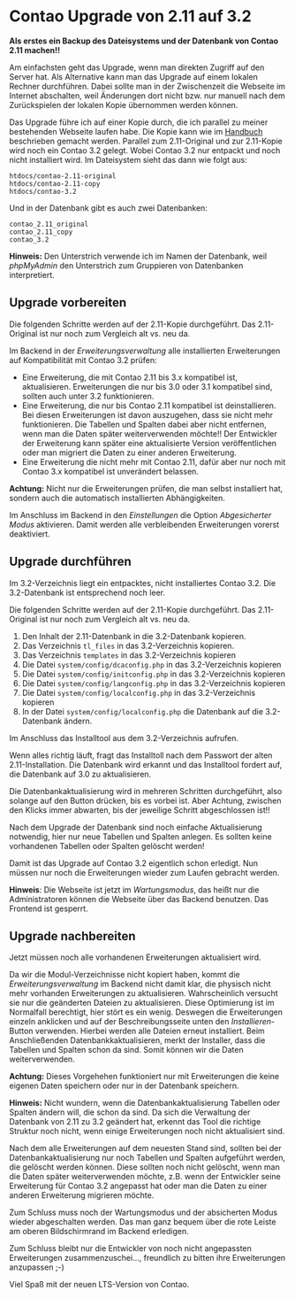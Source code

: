 Contao Upgrade von 2.11 auf 3.2
===============================

__Als erstes ein Backup des Dateisystems und der Datenbank von Contao 2.11
machen!!__

Am einfachsten geht das Upgrade, wenn man direkten Zugriff auf den Server hat.
Als Alternative kann man das Upgrade auf einem lokalen Rechner durchführen.
Dabei sollte man in der Zwischenzeit die Webseite im Internet abschalten, weil
Änderungen dort nicht bzw. nur manuell nach dem Zurückspielen der lokalen Kopie
übernommen werden können.

Das Upgrade führe ich auf einer Kopie durch, die ich parallel zu meiner
bestehenden Webseite laufen habe. Die Kopie kann wie im
[Handbuch](https://contao.org/de/manual/3.2/installation.html#eine-installation-umziehen)
beschrieben gemacht werden. Parallel zum 2.11-Original und zur 2.11-Kopie wird
noch ein Contao 3.2 gelegt. Wobei Contao 3.2 nur entpackt und noch nicht
installiert wird. Im Dateisystem sieht das dann wie folgt aus:

```
htdocs/contao-2.11-original
htdocs/contao-2.11-copy
htdocs/contao-3.2
```

Und in der Datenbank gibt es auch zwei Datenbanken:

```
contao_2.11_original
contao_2.11_copy
contao_3.2
```

__Hinweis:__ Den Unterstrich verwende ich im Namen der Datenbank, weil
_phpMyAdmin_ den Unterstrich zum Gruppieren von Datenbanken interpretiert.


Upgrade vorbereiten
-------------------

Die folgenden Schritte werden auf der 2.11-Kopie durchgeführt. Das 2.11-Original
ist nur noch zum Vergleich alt vs. neu da.

Im Backend in der _Erweiterungsverwaltung_ alle installierten Erweiterungen auf
Kompatibilität mit Contao 3.2 prüfen:

- Eine Erweiterung, die mit Contao 2.11 bis 3.x kompatibel ist, aktualisieren.
  Erweiterungen die nur bis 3.0 oder 3.1 kompatibel sind, sollten auch unter 3.2
  funktionieren.
- Eine Erweiterung, die nur bis Contao 2.11 kompatibel ist deinstallieren. Bei
  diesen Erweiterungen ist davon auszugehen, dass sie nicht mehr funktionieren.
  Die Tabellen und Spalten dabei aber nicht entfernen, wenn man die Daten später
  weiterverwenden möchte!! Der Entwickler der Erweiterung kann später eine
  aktualisierte Version veröffentlichen oder man migriert die Daten zu einer
  anderen Erweiterung.
- Eine Erweiterung die nicht mehr mit Contao 2.11, dafür aber nur noch mit
  Contao 3.x kompatibel ist unverändert belassen.

__Achtung:__ Nicht nur die Erweiterungen prüfen, die man selbst installiert hat,
sondern auch die automatisch installierten Abhängigkeiten.

Im Anschluss im Backend in den _Einstellungen_ die Option _Abgesicherter Modus_
aktivieren. Damit werden alle verbleibenden Erweiterungen vorerst deaktiviert.


Upgrade durchführen
-------------------

Im 3.2-Verzeichnis liegt ein entpacktes, nicht installiertes Contao 3.2. Die
3.2-Datenbank ist entsprechend noch leer.

Die folgenden Schritte werden auf der 2.11-Kopie durchgeführt. Das 2.11-Original
ist nur noch zum Vergleich alt vs. neu da.

1. Den Inhalt der 2.11-Datenbank in die 3.2-Datenbank kopieren.
2. Das Verzeichnis `tl_files` in das 3.2-Verzeichnis kopieren.
3. Das Verzeichnis `templates` in das 3.2-Verzeichnis kopieren
4. Die Datei `system/config/dcaconfig.php` in das 3.2-Verzeichnis kopieren
5. Die Datei `system/config/initconfig.php` in das 3.2-Verzeichnis kopieren
6. Die Datei `system/config/langconfig.php` in das 3.2-Verzeichnis kopieren
7. Die Datei `system/config/localconfig.php` in das 3.2-Verzeichnis kopieren
8. In der Datei `system/config/localconfig.php` die Datenbank auf die
   3.2-Datenbank ändern.

Im Anschluss das Installtool aus dem 3.2-Verzeichnis aufrufen.

Wenn alles richtig läuft, fragt das Installtoll nach dem Passwort der alten
2.11-Installation. Die Datenbank wird erkannt und das Installtool fordert auf,
die Datenbank auf 3.0 zu aktualisieren.

Die Datenbankaktualisierung wird in mehreren Schritten durchgeführt, also
solange auf den Button drücken, bis es vorbei ist. Aber Achtung, zwischen den
Klicks immer abwarten, bis der jeweilige Schritt abgeschlossen ist!!

Nach dem Upgrade der Datenbank sind noch einfache Aktualisierung notwendig, hier
nur neue Tabellen und Spalten anlegen. Es sollten keine vorhandenen Tabellen
oder Spalten gelöscht werden!

Damit ist das Upgrade auf Contao 3.2 eigentlich schon erledigt. Nun müssen nur
noch die Erweiterungen wieder zum Laufen gebracht werden.

__Hinweis__: Die Webseite ist jetzt im _Wartungsmodus_, das heißt nur die
Administratoren können die Webseite über das Backend benutzen. Das Frontend ist
gesperrt.

Upgrade nachbereiten
--------------------

Jetzt müssen noch alle vorhandenen Erweiterungen aktualisiert wird.

Da wir die Modul-Verzeichnisse nicht kopiert haben, kommt die
_Erweiterungsverwaltung_ im Backend nicht damit klar, die physisch nicht mehr
vorhanden Erweiterungen zu aktualisieren. Wahrscheinlich versucht sie nur die
geänderten Dateien zu aktualisieren. Diese Optimierung ist im Normalfall
berechtigt, hier stört es ein wenig. Deswegen die Erweiterungen einzeln
anklicken und auf der Beschreibungsseite unten den _Installieren_-Button
verwenden. Hierbei werden alle Dateien erneut installiert. Beim Anschließenden
Datenbankkaktualisieren, merkt der Installer, dass die Tabellen und Spalten
schon da sind. Somit können wir die Daten weiterverwenden.

__Achtung:__ Dieses Vorgehehen funktioniert nur mit Erweiterungen die keine
eigenen Daten speichern oder nur in der Datenbank speichern.

__Hinweis:__ Nicht wundern, wenn die Datenbankaktualisierung Tabellen oder
Spalten ändern will, die schon da sind. Da sich die Verwaltung der Datenbank
von 2.11 zu 3.2 geändert hat, erkennt das Tool die richtige Struktur noch nicht,
wenn einige Erweiterungen noch nicht aktualisiert sind.

Nach dem alle Erweiterungen auf dem neuesten Stand sind, sollten bei der
Datenbankaktualisierung nur noch Tabellen und Spalten aufgeführt werden, die
gelöscht werden können. Diese sollten noch nicht gelöscht, wenn man die Daten
später weiterverwenden möchte, z.B. wenn der Entwickler seine Erweiterung für
Contao 3.2 angepasst hat oder man die Daten zu einer anderen Erweiterung
migrieren möchte.

Zum Schluss muss noch der Wartungsmodus und der absicherten Modus wieder
abgeschalten werden. Das man ganz bequem über die rote Leiste am oberen
Bildschirmrand im Backend erledigen.

Zum Schluss bleibt nur die Entwickler von noch nicht angepassten Erweiterungen
zusammenzuschei..., freundlich zu bitten ihre Erweiterungen anzupassen ;-)

Viel Spaß mit der neuen LTS-Version von Contao.
